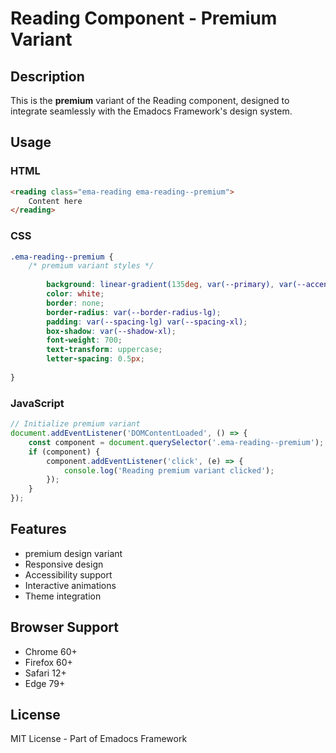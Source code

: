 # Reading Component - Premium Variant

## Description
This is the **premium** variant of the Reading component, designed to integrate seamlessly with the Emadocs Framework's design system.

## Usage

### HTML
```html
<reading class="ema-reading ema-reading--premium">
    Content here
</reading>
```

### CSS
```css
.ema-reading--premium {
    /* premium variant styles */
    
        background: linear-gradient(135deg, var(--primary), var(--accent));
        color: white;
        border: none;
        border-radius: var(--border-radius-lg);
        padding: var(--spacing-lg) var(--spacing-xl);
        box-shadow: var(--shadow-xl);
        font-weight: 700;
        text-transform: uppercase;
        letter-spacing: 0.5px;
    
}
```

### JavaScript
```javascript
// Initialize premium variant
document.addEventListener('DOMContentLoaded', () => {
    const component = document.querySelector('.ema-reading--premium');
    if (component) {
        component.addEventListener('click', (e) => {
            console.log('Reading premium variant clicked');
        });
    }
});
```

## Features
- premium design variant
- Responsive design
- Accessibility support
- Interactive animations
- Theme integration

## Browser Support
- Chrome 60+
- Firefox 60+
- Safari 12+
- Edge 79+

## License
MIT License - Part of Emadocs Framework
